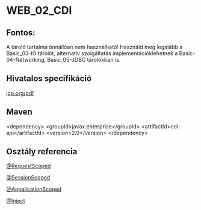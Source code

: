 # WEB_02_CDI

## Fontos:
A tároló tartalma önnállóan nem használható! Használd még legalább a Basic_03-IO tárolót, alternatív szolgáltatás implementációklehetnek a Basic-04-Networking, Basic_05-JDBC tárolókban is.

## Hivatalos specifikáció
[jcp.org/pdf](https://jcp.org/aboutJava/communityprocess/final/jsr365/index.html)

## Maven
&lt;dependency>
            &lt;groupId>javax.enterprise&lt;/groupId>
            &lt;artifactId>cdi-api&lt;/artifactId>
            &lt;version>2.0&lt;/version>
&lt;/dependency>


## Osztály referencia
[@RequestScoped](https://docs.oracle.com/javaee/7/api/javax/enterprise/context/RequestScoped.html)

[@SessionScoped](https://docs.oracle.com/javaee/7/api/javax/enterprise/context/SessionScoped.html)

[@AppalicationScoped](https://docs.oracle.com/javaee/7/api/javax/enterprise/context/c.html)

[@Inject](https://docs.oracle.com/javaee/7/api/index.html?javax/enterprise/context/ApplicationScoped.html)

